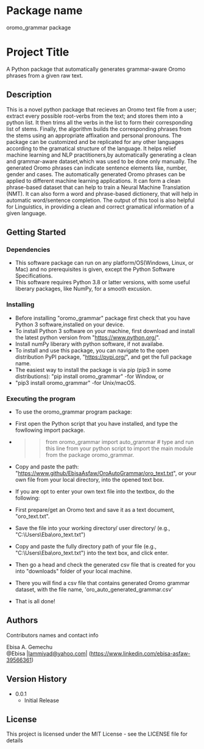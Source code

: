 
# Package name

oromo_grammar package

# Project Title

A Python package that automatically generates grammar-aware Oromo phrases from a given raw text.

## Description

This is a novel python package that recieves an Oromo text file from a user; extract every possible root-verbs from the text;
and stores them into a python list. It then trims all the verbs in the list to form their corresponding list of stems.
Finally, the algorithm builds the corresponding phrases from the stems using an appropriate affixation and personal pronouns. 
The package can be customized and be replicated for any other languages according to the gramatical structure of the language.
It helps relief machine learning and NLP practitioners,by automatically generating a clean and grammar-aware dataset,which was 
used to be done only manually. The generated Oromo phrases can indicate sentence elements like, number, gender and cases. The 
automatically generated Oromo phrases can be applied to different machine learning applications. It can form a clean phrase-based
dataset that can help to train a Neural Machine Translation (NMT). It can also form a word and phrase-based dictionery, that will
help in automatic word/sentence completion. The output of this tool is also helpful for Linguistics, in providing a clean and
correct gramatical information of a given language.
  
## Getting Started

### Dependencies

* This software package can run on any platform/OS(Windows, Linux, or Mac) and no prerequisites is given, except the Python Software Specifications.
* This software requires Python 3.8 or latter versions, with some useful liberary packages, like NumPy, for a smooth excusion.

### Installing

* Before installing "oromo_grammar" package first check that you have Python 3 software,installed on your device.
* To install Python 3 software on your machine, first download and install the latest python version from "https://www.python.org/".
* Install numPy liberary with python software, if not availabe.
* To install and use this package, you can navigate to the open distribution PyPI package, "https://pypi.org/", and get the full package name.
* The easiest way to install the package is via pip (pip3 in some distributions): "pip install oromo_grammar" -for Window, or
* "pip3 install oromo_grammar" -for Unix/macOS.

### Executing the program


* To use the oromo_grammar program package:

* First open the Python script that you have installed, and type the fowllowing import package.
* >> from oromo_grammar import auto_grammar # type and run this line from your python script to import the main module from the package oromo_grammar.
* Copy and paste the path: "https://www.github/EbisaAsfaw/OroAutoGrammar/oro_text.txt", or your own file from your local directory, into the opened text box.

* If you are opt to enter your own text file into the textbox, do the following:

* First prepare/get an Oromo text and save it as a text document, "oro_text.txt".
* Save the file into your working directory/ user directory/ (e.g., "C:\Users\Eba\oro_text.txt")
* Copy and paste the fully directory path of your file (e.g., "C:\Users\Eba\oro_text.txt") into the text box, and click enter.
* Then go a head and check the generated csv file that is created  for you into "downloads" folder of your local machine. 
* There you will find a csv file that contains generated Oromo grammar dataset, with the file name, 'oro_auto_generated_grammar.csv'
* That is all done!

## Authors

Contributors names and contact info

Ebisa A. Gemechu  
@Ebisa |lammiyad@yahoo.com| (https://www.linkedin.com/ebisa-asfaw-39566361)

## Version History

* 0.0.1
    * Initial Release

## License

This project is licensed under the MIT License - see the LICENSE file for details
